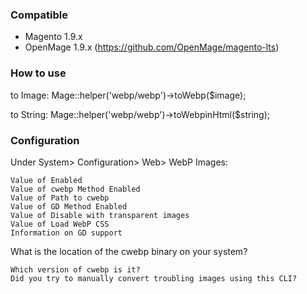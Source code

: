 ### Compatible  ###

* Magento 1.9.x
* OpenMage 1.9.x (https://github.com/OpenMage/magento-lts)

### How to use  ###
to Image:
Mage::helper('webp/webp')->toWebp($image);

to String:
Mage::helper('webp/webp')->toWebpinHtml($string);

### Configuration  ###
Under System> Configuration> Web> WebP Images:

    Value of Enabled
    Value of cwebp Method Enabled
    Value of Path to cwebp
    Value of GD Method Enabled
    Value of Disable with transparent images
    Value of Load WebP CSS
    Information on GD support

What is the location of the cwebp binary on your system?

    Which version of cwebp is it?
    Did you try to manually convert troubling images using this CLI?
